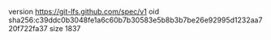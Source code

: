 version https://git-lfs.github.com/spec/v1
oid sha256:c39ddc0b3048fe1a6c60b7b30583e5b8b3b7be26e92995d1232aa720f722fa37
size 1837
